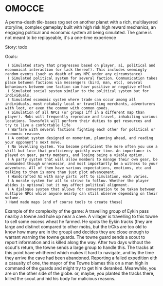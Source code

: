 # OMOCCE

A perma-death tile-bases rpg set on another planet with a rich, multilayered storyline, complex gameplay built with high risk high reward mechanics, an engaging political and economic system all being simulated. The game is not meant to be replayeable, it's a one-time experience


 Story:
 todo

Goals: 

     ) Simulated story that progresses based on player, ai, political and economical interaction (or lack thereof). This includes seemingly random events (such as death of any NPC under any circumstance)
     ) Simulated political system for several faction. Communication takes place between factions via messengers (bird, man, etc), several behaviours between one faction can havr positive or negqtive effect
     ) Simulated social system similar to the political system but for individuals.
     ) Simulated economic system where trade can occur among all individuals, most notabaly local or travelling merchants, adventurers with loot, or even the common with common goods.
     ) Simulation of all NPCs (or groups iff in a different map than player). Mobs will frequently reproduce and travel, inhabiting various locations. Townsfolk will perform their duties to get resources and try to live a comfortable life
     ) Warfare with several factions fighting each other for political or economic reasons
     ) A combat system designed on momentum, planning ahead, and reading your opponent's next move.
     ) No levelling system. You become proficient the more often you use a skill but lose that proficiency quickly over time. An importancr is played on gear, party members, and losing being a viable option.
     ) A party system that will allow members to manage their own gear, be commanded though unnecessar, and most importantly be a witness to your adventure. All of them have various expectations, emotions, etc and talking to them is more than just plot advancement.
     ) Handcrafted AI with many parts left to simulation, each varies.
     ) A morale system for all to strive to follow. Whether the player abides is optional but it may affect political alignment.
     ) A dialogue system that allows for conversation to be taken between multiple NPCs while anyone nearby can still observe depending on their volume.
    ) Hand made maps (and of course tools to create these)

Example of thr complexity of the game:
 A travelling group of Eykin pass nearby a towne and hole up near a cave. A villager is travelling to this towne to sell some excess wheat he farmed. He spots the Eykin tracks (they are large and distinct compared to other mobs, but the trCks are too old to know how many are in the group) and decides they are close enough to warrant warning the towne guards. The towne guard sends a scout to report information and is killed along the way. After two days without the scout's return, the towne sends a large group to handle this. The tracks at this point have whithered which makes it hard to navigate, and by the time they arrive the cave had been abandoned. Reporting a failed expedition eith a casualty of one, the mayor of the Towne blames this on a man high in command of the guards and might try to get him deranked. Meanwhile, you are on the other side of the globe. or, maybe, you planted the tracks there, killed the scout and hid his body for malicious reasons.
 
